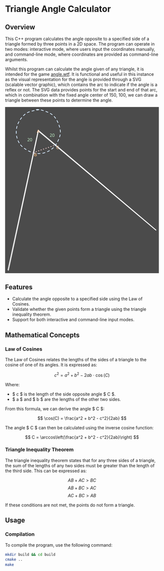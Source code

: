 # Triangle Angle Calculator

## Overview
This C++ program calculates the angle opposite to a specified side of a triangle formed by three points in a 2D space. The program can operate in two modes: interactive mode, where users input the coordinates manually, and command-line mode, where coordinates are provided as command-line arguments.

Whilst this program can calculate the angle given of any triangle, it is intended for the game [angle.wtf](https://angle.wtf). It is functional and useful in this instance as the visual representation for the angle is provided through a SVG (scalable vector graphic), which contains the arc to indicate if the angle is a reflex or not. The SVG data provides points for the start and end of that arc, which in combination with the fixed angle center of 150, 100, we can draw a triangle between these points to determine the angle.

![A drawing representing the above example](assets/example.svg)

## Features
- Calculate the angle opposite to a specified side using the Law of Cosines.
- Validate whether the given points form a triangle using the triangle inequality theorem.
- Support for both interactive and command-line input modes.

## Mathematical Concepts

### Law of Cosines
The Law of Cosines relates the lengths of the sides of a triangle to the cosine of one of its angles. It is expressed as:

$$ c^2 = a^2 + b^2 - 2ab \cdot \cos(C) $$

Where:
- $ c $ is the length of the side opposite angle $ C $.
- $ a $ and $ b $ are the lengths of the other two sides.

From this formula, we can derive the angle $ C $:

$$ \cos(C) = \frac{a^2 + b^2 - c^2}{2ab} $$

The angle $ C $ can then be calculated using the inverse cosine function:

$$ C = \arccos\left(\frac{a^2 + b^2 - c^2}{2ab}\right) $$

### Triangle Inequality Theorem
The triangle inequality theorem states that for any three sides of a triangle, the sum of the lengths of any two sides must be greater than the length of the third side. This can be expressed as:

$$ AB + AC > BC $$
$$ AB + BC > AC $$
$$ AC + BC > AB $$

If these conditions are not met, the points do not form a triangle.

## Usage

### Compilation
To compile the program, use the following command:

```bash
mkdir build && cd build
cmake ..
make

